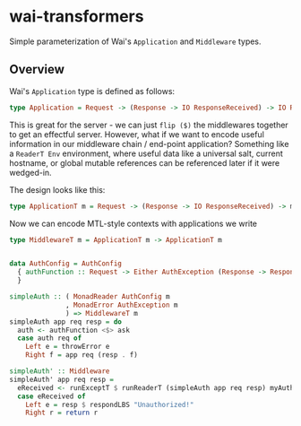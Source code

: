 wai-transformers
================

Simple parameterization of Wai's `Application` and `Middleware` types.


## Overview

Wai's `Application` type is defined as follows:

```haskell
type Application = Request -> (Response -> IO ResponseReceived) -> IO ResponseReceived
```

This is great for the server - we can just `flip ($)` the middlewares together to get
an effectful server. However, what if we want to encode useful information in our
middleware chain / end-point application? Something like a `ReaderT Env` environment,
where useful data like a universal salt, current hostname, or global mutable references can
be referenced later if it were wedged-in.

The design looks like this:

```haskell
type ApplicationT m = Request -> (Response -> IO ResponseReceived) -> m ResponseReceived
```

Now we can encode MTL-style contexts with applications we write

```haskell
type MiddlewareT m = ApplicationT m -> ApplicationT m


data AuthConfig = AuthConfig
  { authFunction :: Request -> Either AuthException (Response -> Response)
  }

simpleAuth :: ( MonadReader AuthConfig m
              , MonadError AuthException m
              ) => MiddlewareT m
simpleAuth app req resp = do
  auth <- authFunction <$> ask
  case auth req of
    Left e = throwError e
    Right f = app req (resp . f)

simpleAuth' :: Middleware
simpleAuth' app req resp =
  eReceived <- runExceptT $ runReaderT (simpleAuth app req resp) myAuthConfig
  case eReceived of
    Left e = resp $ respondLBS "Unauthorized!"
    Right r = return r
```
